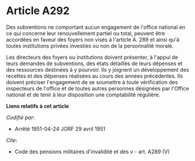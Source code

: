 # Article A292

Des subventions ne comportant aucun engagement de l'office national en ce qui concerne leur renouvellement partiel ou total,
peuvent être accordées en faveur des foyers non visés à l'article A.  289 et ainsi qu'à toutes institutions privées investies
ou non de la personnalité morale.

Les directeurs des foyers ou institutions doivent présenter, à l'appui de leurs demandes de subventions, des états détaillés
de leurs dépenses et des ressources destinées à y pourvoir. Ils y joignent un développement des recettes et des dépenses
réalisées au cours des années précédentes. Ils doivent préciser l'engagement de se soumettre à toute vérification des
inspecteurs de l'office et de toutes autres personnes désignées par l'Office national et de tenir à leur disposition une
comptabilité régulière.

**Liens relatifs à cet article**

_Codifié par_:

  - Arrêté 1951-04-24 JORF 29 avril 1951

_Cite_:

  - Code des pensions militaires d'invalidité et des v - art. A289 (V)
